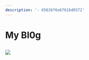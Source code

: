 ```yaml
---
description: '- 65636f6e67616d6572'
---
```


# My Bl0g

## 

![](https://lh4.googleusercontent.com/qumvYrOZFa55p23sgh_2Yc2NviNKEooTweZB7Q2G0JgDBZRoyS4bLIKOUfqnK-CoiDviLFynk4TTP3PgDAX9cOwe9bjw0SCUB5gl9DBRygBBuvUsbpARs3GTCzTj36nB1mN7Rjee)



